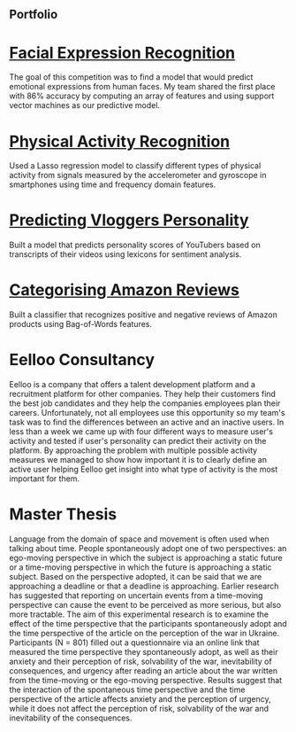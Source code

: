 ## Portfolio


# [Facial Expression Recognition](https://www.kaggle.com/code/jakovgotovacborii/facial-expression-recognition-group-11-round-2)
The goal of this competition was to find a model that would predict emotional expressions from human faces. My team shared the first place with 86% accuracy by computing an array of features and using support vector machines as our predictive model.

# [Physical Activity Recognition](https://www.kaggle.com/code/jakovgotovacborii/competition-2-par-g10)
Used a Lasso regression model to classify different types of physical activity from signals measured by the accelerometer and gyroscope in smartphones using time and frequency domain features.

# [Predicting Vloggers Personality](https://www.kaggle.com/code/jakovgotovacborii/vlogger-big-five-competition-2023-group-05-b9b716)
Built a model that predicts personality scores of YouTubers based on transcripts of their videos using lexicons for sentiment analysis.

# [Categorising Amazon Reviews](https://www.kaggle.com/code/jakovgotovacborii/amazon-baby-reviews-bda2023-003f14)
Built a classifier that recognizes positive and negative reviews of Amazon products using Bag-of-Words features.

# Eelloo Consultancy
Eelloo is a company that offers a talent development platform and a recruitment platform for other companies. They help their customers find the best job candidates and they help the companies employees plan their careers. Unfortunately, not all employees use this opportunity so my team's task was to find the differences between an active and an inactive users. In less than a week we came up with four different ways to measure user's activity and tested if user's personality can predict their activity on the platform. By approaching the problem with multiple possible activity measures we managed to show how important it is to clearly define an active user helping Eelloo get insight into what type of activity is the most important for them.

# Master Thesis
Language from the domain of space and movement is often used when talking about time. People spontaneously adopt one of two perspectives: an ego-moving perspective in which the subject is approaching a static future or a time-moving perspective in which the future is approaching a static subject. Based on the perspective adopted, it can be said that we are approaching a deadline or that a deadline is approaching. Earlier research has suggested that reporting on uncertain events from a time-moving perspective can cause the event to be perceived as more serious, but also more tractable. The aim of this experimental research is to examine the effect of the time perspective that the participants spontaneously adopt and the time perspective of the article on the perception of the war in Ukraine. Participants (N = 801) filled out a questionnaire via an online link that measured the time perspective they spontaneously adopt, as well as their anxiety and their perception of risk, solvability of the war, inevitability of consequences, and urgency after reading an article about the war written from the time-moving or the ego-moving perspective. Results suggest that the interaction of the spontaneous time perspective and the time perspective of the article affects anxiety and the perception of urgency, while it does not affect the perception of risk, solvability of the war and inevitability of the consequences.
